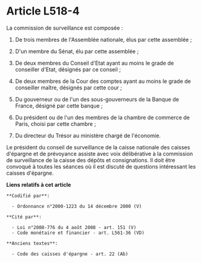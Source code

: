 # Article L518-4

La commission de surveillance est composée :

1. De trois membres de l'Assemblée nationale, élus par cette assemblée ;

2. D'un membre du Sénat, élu par cette assemblée ;

3. De deux membres du Conseil d'Etat ayant au moins le grade de conseiller d'Etat, désignés par ce conseil ;

4. De deux membres de la Cour des comptes ayant au moins le grade de conseiller maître, désignés par cette cour ;

5. Du gouverneur ou de l'un des sous-gouverneurs de la Banque de France, désigné par cette banque ;

6. Du président ou de l'un des membres de la chambre de commerce de Paris, choisi par cette chambre ;

7. Du directeur du Trésor au ministère chargé de l'économie.

Le président du conseil de surveillance de la caisse nationale des caisses d'épargne et de prévoyance assiste avec voix
délibérative à la commission de surveillance de la caisse des dépôts et consignations. Il doit être convoqué à toutes les
séances où il est discuté de questions intéressant les caisses d'épargne.

**Liens relatifs à cet article**

	**Codifié par**:

	  - Ordonnance n°2000-1223 du 14 décembre 2000 (V)

	**Cité par**:

	  - Loi n°2008-776 du 4 août 2008 - art. 151 (V)
	  - Code monétaire et financier - art. L561-36 (VD)

	**Anciens textes**:

	  - Code des caisses d'épargne - art. 22 (Ab)
